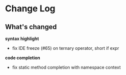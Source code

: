 # Change Log

## What's changed

**syntax highlight**

- fix IDE freeze (#65) on ternary operator, short if expr

**code completion**

- fix static method completion with namespace context